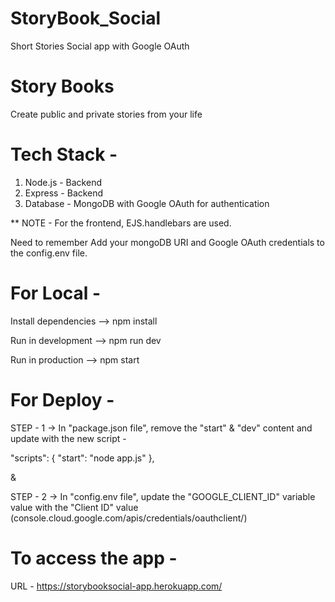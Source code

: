 # StoryBook_Social 
Short Stories Social app with Google OAuth

# Story Books 
Create public and private stories from your life

# Tech Stack - 
1) Node.js - Backend 
2) Express - Backend 
3) Database - MongoDB with Google OAuth for authentication 

** NOTE - For the frontend, EJS.handlebars are used.

Need to remember Add your mongoDB URI and Google OAuth credentials to the config.env file.

# For Local - 
Install dependencies --> npm install

Run in development --> npm run dev

Run in production --> npm start

# For Deploy - 
STEP - 1 -> In "package.json file", remove the "start" & "dev" content and update with the new script -

"scripts": { 
"start": "node app.js" 
}, 

&

STEP - 2 -> In "config.env file", update the "GOOGLE_CLIENT_ID" variable value with the "Client ID" value (console.cloud.google.com/apis/credentials/oauthclient/)

# To access the app - 
URL - https://storybooksocial-app.herokuapp.com/